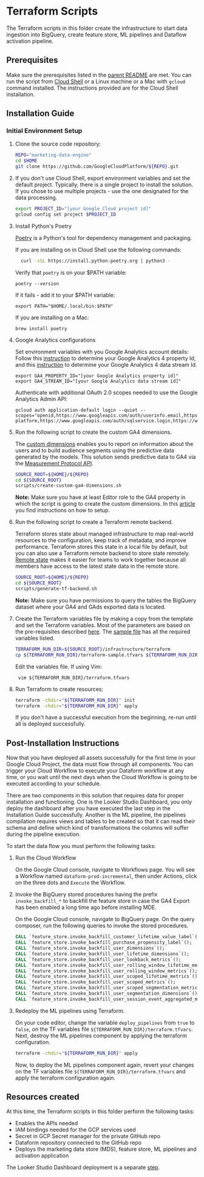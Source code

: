 # Terraform Scripts

The Terraform scripts in this folder create the infrastructure to start data ingestion
into BigQuery, create feature store, ML pipelines and Dataflow activation pipeline.

## Prerequisites

Make sure the prerequisites listed in the [parent README](../README.md) are met. You can run the script
from [Cloud Shell](https://cloud.google.com/shell/docs/using-cloud-shelld.google.com/shell/docs/using-cloud-shell)
or a Linux machine or a Mac with `gcloud` command installed. The instructions provided are for the Cloud Shell
installation.

## Installation Guide

### Initial Environment Setup

1. Clone the source code repository:

    ```bash
    REPO="marketing-data-engine"
    cd $HOME
    git clone https://github.com/GoogleCloudPlatform/${REPO}.git
    ```

1. If you don't use Cloud Shell, export environment variables and set the default project.
   Typically, there is a single project to install the solution. If you chose to use multiple projects - use the one
   designated for the data processing.

    ```bash
    export PROJECT_ID="[your Google Cloud project id]"
    gcloud config set project $PROJECT_ID
    ```

1. Install Python's Poetry

   [Poetry](https://python-poetry.org/docs/) is a Python's tool for dependency management and packaging.

   If you are installing on in Cloud Shell use the following commands:
   ```bash
     curl -sSL https://install.python-poetry.org | python3 -
   ```
   Verify that `poetry` is on your $PATH variable:
   ```shell
   poetry --version
   ```
   If it fails - add it to your $PATH variable:
   ```shell
   export PATH="$HOME/.local/bin:$PATH" 
   ```

   If you are installing on a Mac:
   ```shell
   brew install poetry
   ```

1. Google Analytics configurations

   Set environment variables with you Google Analytics account details:
   Follow this [instruction](https://developers.google.com/analytics/devguides/reporting/data/v1/property-id#google_analytics) to determine your Google Analytics 4 property Id, and this [instruction](https://support.google.com/analytics/answer/12332343?hl=en) to determine your Google Analytics 4 data stream Id.
   ```shell
   export GA4_PROPERTY_ID="[your Google Analytics property id]"
   export GA4_STREAM_ID="[your Google Analytics data stream id]"
   ```

   Authenticate with additional OAuth 2.0 scopes needed to use the Google Analytics Admin API:
   ```shell
   gcloud auth application-default login --quiet --scopes="openid,https://www.googleapis.com/auth/userinfo.email,https://www.googleapis.com/auth/cloud-platform,https://www.googleapis.com/auth/sqlservice.login,https://www.googleapis.com/auth/analytics,https://www.googleapis.com/auth/analytics.edit,https://www.googleapis.com/auth/analytics.provision,https://www.googleapis.com/auth/analytics.readonly,https://www.googleapis.com/auth/accounts.reauth"
   ```

1. Run the following script to create the custom GA4 dimensions. 

    The [custom dimensions](https://support.google.com/analytics/answer/10075209?hl=en) enables you to report on information about the users and to build audience segments using the predictive data generated by the models. This solution sends predictive data to GA4 via the [Measurement Protocol API](https://support.google.com/analytics/answer/9900444?hl=en&sjid=13088153017388780542-NA).

    ```bash
    SOURCE_ROOT=${HOME}/${REPO}
    cd ${SOURCE_ROOT}
    scripts/create-custom-ga4-dimensions.sh
    ```

    **Note:** Make sure you have at least Editor role to the GA4 property in which the script is going to create the custom dimensions. In this [article](https://support.google.com/analytics/answer/9305587?hl=en#zippy=%2Cgoogle-analytics) you find instructions on how to setup.

1. Run the following script to create a Terraform remote backend. 

    Terraform stores state about managed infrastructure to map real-world resources to the configuration, keep track of metadata, and improve performance. Terraform stores this state in a local file by default, but you can also use a Terraform remote backend to store state remotely. [Remote state](https://developer.hashicorp.com/terraform/cdktf/concepts/remote-backends) makes it easier for teams to work together because all members have access to the latest state data in the remote store.

    ```bash
    SOURCE_ROOT=${HOME}/${REPO}
    cd ${SOURCE_ROOT}
    scripts/generate-tf-backend.sh
    ```

    **Note:** Make sure you have permissions to query the tables the BigQuery dataset where your GA4 and GAds exported data is located.

1. Create the Terraform variables file by making a copy from the template and set the Terraform variables.
   Most of the parameters are based on the pre-requisites described [here](../README.md).
   The [sample file](terraform-sample.tfvars) has all the required variables listed.

    ```bash
    TERRAFORM_RUN_DIR=${SOURCE_ROOT}/infrastructure/terraform
    cp ${TERRAFORM_RUN_DIR}/terraform-sample.tfvars ${TERRAFORM_RUN_DIR}/terraform.tfvars
   ```

   Edit the variables file. If using Vim:
   ```shell
    vim ${TERRAFORM_RUN_DIR}/terraform.tfvars
    ```

1. Run Terraform to create resources:

    ```bash
    terraform -chdir="${TERRAFORM_RUN_DIR}" init
    terraform -chdir="${TERRAFORM_RUN_DIR}" apply
    ```

   If you don't have a successful execution from the beginning, re-run until all is deployed successfully.

## Post-Installation Instructions

Now that you have deployed all assets successfully for the first time in your Google Cloud Project, the data must flow through all components. You can trigger your Cloud Workflow to execute your Dataform workflow at any time, or you wait until the next days when the Cloud Workflow is going to be executed according to your schedule.

There are two components in this solution that requires data for proper installation and functioning. One is the Looker Studio Dashboard, you only deploy the dashboard after you have executed the last step in the Installation Guide successfully. Another is the ML pipeline, the pipelines compilation requires views and tables to be created so that it can read their schema and define which kind of transformations the columns will suffer during the pipeline execution.  

To start the data flow you must perform the following tasks:

1. Run the Cloud Workflow

    On the Google Cloud console, navigate to Workflows page. You will see a Workflow named `dataform-prod-incremental`, then under Actions, click on the three dots and `Execute` the Workflow.

1. Invoke the BigQuery stored procedures having the prefix `invoke_backfill_*` to backfill the feature store in case the GA4 Export has been enabled a long time ago before installing MDE.

    On the Google Cloud console, navigate to BigQuery page. On the query composer, run the following queries to invoke the stored procedures.
    ```sql
    CALL `feature_store.invoke_backfill_customer_lifetime_value_label`();
    CALL `feature_store.invoke_backfill_purchase_propensity_label`();
    CALL `feature_store.invoke_backfill_user_dimensions`();
    CALL `feature_store.invoke_backfill_user_lifetime_dimensions`();
    CALL `feature_store.invoke_backfill_user_lookback_metrics`();
    CALL `feature_store.invoke_backfill_user_rolling_window_lifetime_metrics`();
    CALL `feature_store.invoke_backfill_user_rolling_window_metrics`();
    CALL `feature_store.invoke_backfill_user_scoped_lifetime_metrics`();
    CALL `feature_store.invoke_backfill_user_scoped_metrics`();
    CALL `feature_store.invoke_backfill_user_scoped_segmentation_metrics`();
    CALL `feature_store.invoke_backfill_user_segmentation_dimensions`();
    CALL `feature_store.invoke_backfill_user_session_event_aggregated_metrics`();
    ```

1. Redeploy the ML pipelines using Terraform.

    On your code editor, change the variable `deploy_pipelines` from `true` to `false`, on the TF variables file `${TERRAFORM_RUN_DIR}/terraform.tfvars`.
    Next, destroy the ML pipelines component by applying the terraform configuration.

    ```bash
    terraform -chdir="${TERRAFORM_RUN_DIR}" apply
    ```

    Now, to deploy the ML pipelines component again, revert your changes on the TF variables file `${TERRAFORM_RUN_DIR}/terraform.tfvars` and apply the terraform configuration again.

## Resources created

At this time, the Terraform scripts in this folder perform the following tasks:

- Enables the APIs needed
- IAM bindings needed for the GCP services used
- Secret in GCP Secret manager for the private GitHub repo
- Dataform repository connected to the GitHub repo
- Deploys the marketing data store (MDS), feature store, ML pipelines and activation application

The Looker Studio Dashboard deployment is a separate [step](https://github.com/GoogleCloudPlatform/marketing-data-engine/blob/main/python/lookerstudio/README.md).
